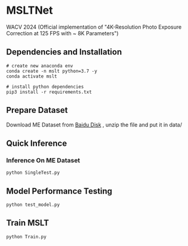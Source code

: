 # MSLTNet
WACV 2024 (Official implementation of "4K-Resolution Photo Exposure Correction at 125 FPS with ~ 8K Parameters")

## Dependencies and Installation
```
# create new anaconda env
conda create -n mslt python=3.7 -y
conda activate mslt

# install python dependencies
pip3 install -r requirements.txt
```
## Prepare Dataset
Download ME Dataset from [Baidu Disk]() , unzip the file and put it in data/ 
## Quick Inference
### Inference On ME Dataset
```
python SingleTest.py
```
## Model Performance Testing
```
python test_model.py
```
## Train MSLT
```
python Train.py
```
